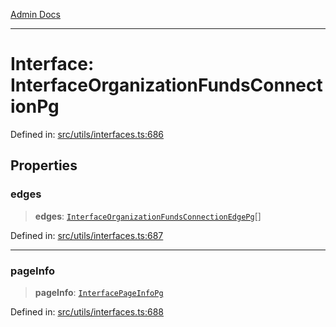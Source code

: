 [Admin Docs](/)

***

# Interface: InterfaceOrganizationFundsConnectionPg

Defined in: [src/utils/interfaces.ts:686](https://github.com/PalisadoesFoundation/talawa-admin/blob/main/src/utils/interfaces.ts#L686)

## Properties

### edges

> **edges**: [`InterfaceOrganizationFundsConnectionEdgePg`](InterfaceOrganizationFundsConnectionEdgePg.md)[]

Defined in: [src/utils/interfaces.ts:687](https://github.com/PalisadoesFoundation/talawa-admin/blob/main/src/utils/interfaces.ts#L687)

***

### pageInfo

> **pageInfo**: [`InterfacePageInfoPg`](InterfacePageInfoPg.md)

Defined in: [src/utils/interfaces.ts:688](https://github.com/PalisadoesFoundation/talawa-admin/blob/main/src/utils/interfaces.ts#L688)
